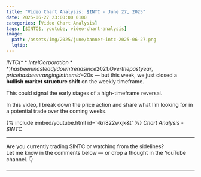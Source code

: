 ```yaml
---
title: "Video Chart Analysis: $INTC - June 27, 2025"
date: 2025-06-27 23:00:00 0100
categories: [Video Chart Analysis]
tags: [$INTC$, youtube, video-chart-analysis]
image:
  path: /assets/img/2025/june/banner-intc-2025-06-27.png
  lqtip:
---
```


$INTC (**Intel Corporation**) has been in a steady downtrend since 2021. Over the past year, price has been ranging in the mid-$20s — but this week, we just closed a **bullish market structure shift** on the weekly timeframe.

This could signal the early stages of a high-timeframe reversal.

In this video, I break down the price action and share what I’m looking for in a potential trade over the coming weeks.

{% include embed/youtube.html id='-kri822wxjk&t' %}
*Chart Analysis - $INTC*

---

Are you currently trading $INTC or watching from the sidelines?  
Let me know in the comments below — or drop a thought in the YouTube channel. 👇

---

<script src="https://giscus.app/client.js"
        data-repo="tradergu/tradergu.github.io-comments"
        data-repo-id="R_kgDOOJkYuA"
        data-category="General"
        data-category-id="DIC_kwDOOJkYuM4CoG-6"
        data-mapping="pathname"
        data-strict="0"
        data-reactions-enabled="1"
        data-emit-metadata="0"
        data-input-position="top"
        data-theme="preferred_color_scheme"
        data-lang="en"
        crossorigin="anonymous"
        async>
</script>
